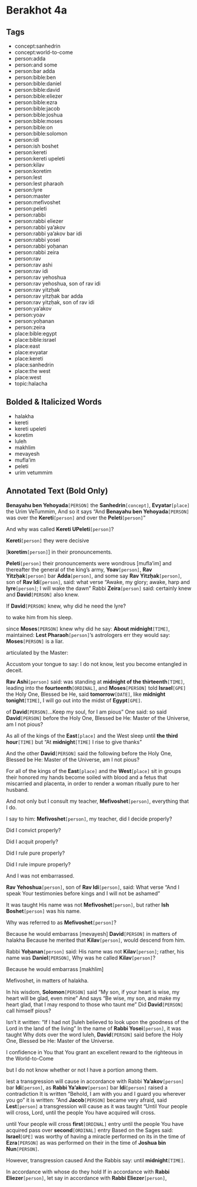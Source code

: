 # Berakhot 4a

## Tags

- concept:sanhedrin
- concept:world-to-come
- person:adda
- person:and some
- person:bar adda
- person:bible:ben
- person:bible:daniel
- person:bible:david
- person:bible:eliezer
- person:bible:ezra
- person:bible:jacob
- person:bible:joshua
- person:bible:moses
- person:bible:on
- person:bible:solomon
- person:idi
- person:ish boshet
- person:kereti
- person:kereti upeleti
- person:kilav
- person:koretim
- person:lest
- person:lest pharaoh
- person:lyre
- person:master
- person:mefivoshet
- person:peleti
- person:rabbi
- person:rabbi eliezer
- person:rabbi ya’akov
- person:rabbi ya’akov bar idi
- person:rabbi yosei
- person:rabbi yoḥanan
- person:rabbi zeira
- person:rav
- person:rav ashi
- person:rav idi
- person:rav yehoshua
- person:rav yehoshua, son of rav idi
- person:rav yitzḥak
- person:rav yitzḥak bar adda
- person:rav yitzḥak, son of rav idi
- person:ya’akov
- person:yoav
- person:yoḥanan
- person:zeira
- place:bible:egypt
- place:bible:israel
- place:east
- place:evyatar
- place:kereti
- place:sanhedrin
- place:the west
- place:west
- topic:halacha

## Bolded & Italicized Words

- halakha
- kereti
- kereti upeleti
- koretim
- luleh
- makhlim
- mevayesh
- mufla’im
- peleti
- urim vetummim

## Annotated Text (Bold Only)

**Benayahu ben Yehoyada**`[PERSON]` the **Sanhedrin**`[concept]`, **Evyatar**`[place]` the Urim VeTummim, And so it says “And **Benayahu ben Yehoyada**`[PERSON]` was over the **Kereti**`[person]` and over the **Peleti**`[person]`”

And why was called **Kereti UPeleti**`[person]`?

**Kereti**`[person]` they were decisive

[**koretim**`[person]`] in their pronouncements.

**Peleti**`[person]` their pronouncements were wondrous [mufla’im] and thereafter the general of the king’s army, **Yoav**`[person]`, **Rav Yitzḥak**`[person]` bar **Adda**`[person]`, and some say **Rav Yitzḥak**`[person]`, son of **Rav Idi**`[person]`, said: what verse “Awake, my glory; awake, harp and **lyre**`[person]`; I will wake the dawn” Rabbi **Zeira**`[person]` said: certainly knew and **David**`[PERSON]` also knew.

If **David**`[PERSON]` knew, why did he need the lyre?

to wake him from his sleep.

since **Moses**`[PERSON]` knew why did he say: **About midnight**`[TIME]`, maintained: **Lest Pharaoh**`[person]`’s astrologers err they would say: **Moses**`[PERSON]` is a liar.

articulated by the Master:

Accustom your tongue to say: I do not know, lest you become entangled in deceit.

**Rav Ashi**`[person]` said: was standing at **midnight of the thirteenth**`[TIME]`, leading into the **fourteenth**`[ORDINAL]`, and **Moses**`[PERSON]` told **Israel**`[GPE]` the Holy One, Blessed be He, said **tomorrow**`[DATE]`, like **midnight tonight**`[TIME]`, I will go out into the midst of **Egypt**`[GPE]`.

of **David**`[PERSON]`…Keep my soul, for I am pious” One said: so said **David**`[PERSON]` before the Holy One, Blessed be He: Master of the Universe, am I not pious?

As all of the kings of the **East**`[place]` and the West sleep until **the third hour**`[TIME]` but “At **midnight**`[TIME]` I rise to give thanks”

And the other **David**`[PERSON]` said the following before the Holy One, Blessed be He: Master of the Universe, am I not pious?

For all of the kings of the **East**`[place]` and the **West**`[place]` sit in groups their honored my hands become soiled with blood and a fetus that miscarried and placenta, in order to render a woman ritually pure to her husband.

And not only but I consult my teacher, **Mefivoshet**`[person]`, everything that I do.

I say to him: **Mefivoshet**`[person]`, my teacher, did I decide properly?

Did I convict properly?

Did I acquit properly?

Did I rule pure properly?

Did I rule impure properly?

And I was not embarrassed.

**Rav Yehoshua**`[person]`, son of **Rav Idi**`[person]`, said: What verse “And I speak Your testimonies before kings and I will not be ashamed”

It was taught His name was not **Mefivoshet**`[person]`, but rather **Ish Boshet**`[person]` was his name.

Why was referred to as **Mefivoshet**`[person]`?

Because he would embarrass [mevayesh] **David**`[PERSON]` in matters of halakha Because he merited that **Kilav**`[person]`, would descend from him.

Rabbi **Yoḥanan**`[person]` said: His name was not **Kilav**`[person]`; rather, his name was **Daniel**`[PERSON]`, Why was he called **Kilav**`[person]`?

Because he would embarrass [makhlim]

Mefivoshet, in matters of halakha.

In his wisdom, **Solomon**`[PERSON]` said “My son, if your heart is wise, my heart will be glad, even mine” And says “Be wise, my son, and make my heart glad, that I may respond to those who taunt me” Did **David**`[PERSON]` call himself pious?

Isn’t it written: “If I had not [luleh believed to look upon the goodness of the Lord in the land of the living” In the name of **Rabbi Yosei**`[person]`, it was taught Why dots over the word luleh, **David**`[PERSON]` said before the Holy One, Blessed be He: Master of the Universe.

I confidence in You that You grant an excellent reward to the righteous in the World-to-Come

but I do not know whether or not I have a portion among them.

lest a transgression will cause in accordance with Rabbi **Ya’akov**`[person]` bar **Idi**`[person]`, as **Rabbi Ya’akov**`[person]` bar **Idi**`[person]` raised a contradiction It is written “Behold, I am with you and I guard you wherever you go” it is written: “And **Jacob**`[PERSON]` became very afraid, said **Lest**`[person]` a transgression will cause as it was taught “Until Your people will cross, Lord, until the people You have acquired will cross.

until Your people will cross **first**`[ORDINAL]` entry until the people You have acquired pass over **second**`[ORDINAL]` entry Based on the Sages said: **Israel**`[GPE]` was worthy of having a miracle performed on its in the time of **Ezra**`[PERSON]` as was performed on their in the time of **Joshua bin Nun**`[PERSON]`.

However, transgression caused And the Rabbis say: until **midnight**`[TIME]`.

In accordance with whose do they hold If in accordance with **Rabbi Eliezer**`[person]`, let say in accordance with **Rabbi Eliezer**`[person]`,

